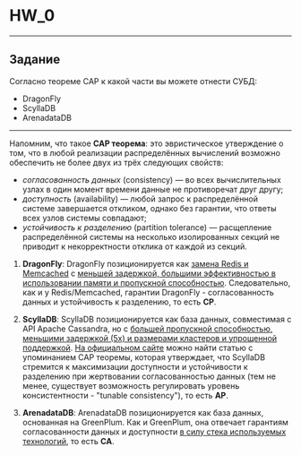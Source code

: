 # HW_0

***
## Задание
Согласно теореме CAP к какой части вы можете отнести СУБД:
- DragonFly 
- ScyllaDB
- ArenadataDB

***
Напомним, что такое __CAP теорема__: это эвристическое утверждение о том, что в любой реализации распределённых вычислений возможно обеспечить не более двух из трёх следующих свойств:

- _согласованность данных_ (consistency) — во всех вычислительных узлах в один момент времени данные не противоречат друг другу;
- _доступность_ (availability) — любой запрос к распределённой системе завершается откликом, однако без гарантии, что ответы всех узлов системы совпадают;
- _устойчивость к разделению_ (partition tolerance) — расщепление распределённой системы на несколько изолированных секций не приводит к некорректности отклика от каждой из секций.


1. __DragonFly__:
DragonFly позиционируется как [замена Redis и Memcached](https://news.ycombinator.com/item?id=31560547) с [меньшей задержкой, большими эффективностью в использовании памяти и пропускной способностью](https://github.com/dragonflydb/dragonfly).
Следовательно, как и у Redis/Memcached, гарантии DragonFly - согласованность данных и устойчивость к разделению, то есть __CP__.

2. __ScyllaDB__:
ScyllaDB позиционируется как база данных, совместимая с API Apache Cassandra, но с [большей пропускной способностью, меньшими задержкой (5x) и размерами кластеров и упрощенной поддержкой](https://www.scylladb.com/scylladb-vs-cassandra/).
[На официальном сайте](https://opensource.docs.scylladb.com/stable/architecture/architecture-fault-tolerance.html) можно найти статью с упоминанием CAP теоремы,
которая утверждает, что ScyllaDB стремится к максимизации доступности и устойчивости к разделению при жертвовании согласованностью данных (тем не менее, существует возможность регулировать уровень консистентности - "tunable consistency"), то есть __AP__. 

3. __ArenadataDB__:
ArenadataDB позиционируется как база данных, основанная на GreenPlum. Как и GreenPlum, она отвечает гарантиям согласованности данных и доступности [в силу стека используемых технологий](https://arenadata.tech/about/blog/qna-big-data-universe2021/), то есть __CA__.
